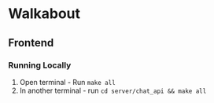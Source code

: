 # Walkabout

## Frontend

### Running Locally

1. Open terminal - Run `make all`
2. In another terminal - run `cd server/chat_api && make all`
